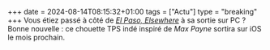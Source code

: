 +++ 
date = 2024-08-14T08:15:32+01:00
tags = ["Actu"]
type = "breaking"
+++ 
Vous étiez passé à côté de *[El Paso, Elsewhere](https://store.steampowered.com/app/1546310/El_Paso_Elsewhere/)* à sa sortie sur PC ? Bonne nouvelle : ce chouette TPS indé inspiré de *Max Payne* sortira sur iOS le mois prochain.